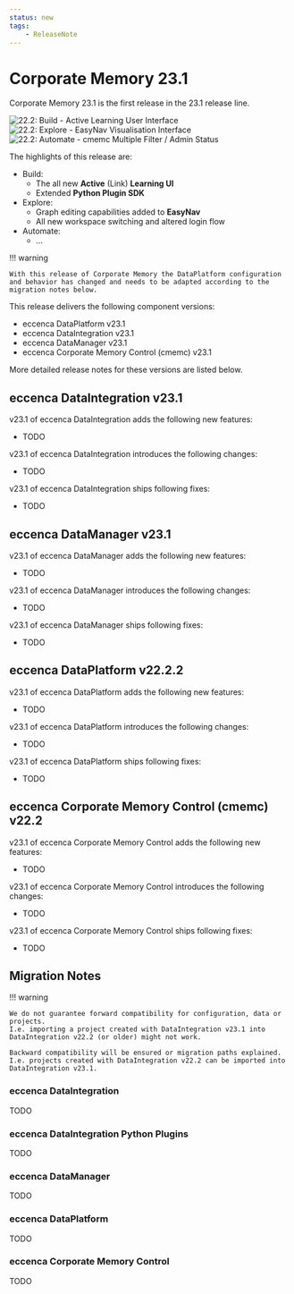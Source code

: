```yaml
---
status: new
tags:
    - ReleaseNote
---
```

# Corporate Memory 23.1

Corporate Memory 23.1 is the first release in the 23.1 release line.

<!--TODO: add highlight screenshots -->
![22.2: Build - Active Learning User Interface](22-2-active-learning-user-interface.png "22.2: Build - Active Learning User Interface")
![22.2: Explore - EasyNav Visualisation Interface](22-2-easynav-visualisation-interface.png "22.2: Explore - EasyNav Visualisation Interface")
![22.2: Automate - cmemc Multiple Filter / Admin Status](22-2-cmemc-multiple-filter-and-admin-status.png "22.2: Automate - cmemc Multiple Filter / Admin Status")

The highlights of this release are:

-   Build:
    -   The all new **Active** (Link) **Learning UI**
    -   Extended **Python Plugin SDK**
-   Explore:
    -   Graph editing capabilities added to **EasyNav**
    -   All new workspace switching and altered login flow
-   Automate:
    -   ...

!!! warning

    With this release of Corporate Memory the DataPlatform configuration and behavior has changed and needs to be adapted according to the migration notes below.

This release delivers the following component versions:

-   eccenca DataPlatform v23.1
-   eccenca DataIntegration v23.1
-   eccenca DataManager v23.1
-   eccenca Corporate Memory Control (cmemc) v23.1

More detailed release notes for these versions are listed below.

## eccenca DataIntegration v23.1

v23.1 of eccenca DataIntegration adds the following new features:

-   TODO

v23.1 of eccenca DataIntegration introduces the following changes:

-   TODO

v23.1 of eccenca DataIntegration ships following fixes:

-   TODO

## eccenca DataManager v23.1

v23.1 of eccenca DataManager adds the following new features:

-   TODO

v23.1 of eccenca DataManager introduces the following changes:

-   TODO

v23.1 of eccenca DataManager ships following fixes:

-   TODO

## eccenca DataPlatform v22.2.2

v23.1 of eccenca DataPlatform adds the following new features:

-   TODO

v23.1 of eccenca DataPlatform introduces the following changes:

-   TODO

v23.1 of eccenca DataPlatform ships following fixes:

-   TODO

## eccenca Corporate Memory Control (cmemc) v22.2

v23.1 of eccenca Corporate Memory Control adds the following new features:

-   TODO

v23.1 of eccenca Corporate Memory Control introduces the following changes:

-   TODO

v23.1 of eccenca Corporate Memory Control ships following fixes:

-   TODO

## Migration Notes

!!! warning

    We do not guarantee forward compatibility for configuration, data or projects.
    I.e. importing a project created with DataIntegration v23.1 into DataIntegration v22.2 (or older) might not work.

    Backward compatibility will be ensured or migration paths explained.
    I.e. projects created with DataIntegration v22.2 can be imported into DataIntegration v23.1.

### eccenca DataIntegration

TODO

### eccenca DataIntegration Python Plugins

TODO

### eccenca DataManager

TODO

### eccenca DataPlatform

TODO

### eccenca Corporate Memory Control

TODO
